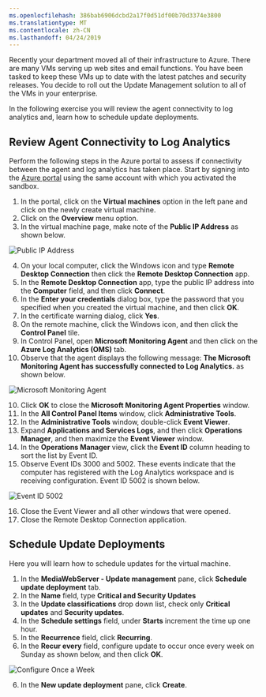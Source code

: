 ```yaml
---
ms.openlocfilehash: 386bab6906dcbd2a17f0d51df00b70d3374e3800
ms.translationtype: MT
ms.contentlocale: zh-CN
ms.lasthandoff: 04/24/2019
---
```

Recently your department moved all of their infrastructure to Azure. There are many VMs serving up web sites and email functions. You have been tasked to keep these VMs up to date with the latest patches and security releases. You decide to roll out the Update Management solution to all of the VMs in your enterprise. 

In the following exercise you will review the agent connectivity to log analytics and, learn how to schedule update deployments.

## <a name="review-agent-connectivity-to-log-analytics"></a>Review Agent Connectivity to Log Analytics

Perform the following steps in the Azure portal to assess if connectivity between the agent and log analytics has taken place. Start by signing into the [Azure portal](https://portal.azure.com?azure-portal=true) using the same account with which you activated the sandbox.

1. In the portal, click on the **Virtual machines** option in the left pane and click on the newly create virtual machine.
2. Click on the **Overview** menu option.
3. In the virtual machine page, make note of the **Public IP Address** as shown below.

![Public IP Address](../media/5-public-ip-address-edited.png "Public IP Address")

4. On your local computer, click the Windows icon and type **Remote Desktop Connection** then click the **Remote Desktop Connection** app.
5. In the **Remote Desktop Connection** app, type the public IP address into the **Computer** field, and then click **Connect**.
6. In the **Enter your credentials** dialog box, type the password that you specified when you created the virtual machine, and then click **OK**.
7. In the certificate warning dialog, click **Yes**.
8. On the remote machine, click the Windows icon, and then click the **Control Panel** tile.
9. In Control Panel, open **Microsoft Monitoring Agent** and then click on the **Azure Log Analytics (OMS)** tab.
10. Observe that the agent displays the following message: **The Microsoft Monitoring Agent has successfully connected to Log Analytics.** as shown below.

![Microsoft Monitoring Agent](../media/5-microsoft-monitoring-agent.png "Microsoft Monitoring Agent")

10. Click **OK** to close the **Microsoft Monitoring Agent Properties** window.
11. In the **All Control Panel Items** window, click **Administrative Tools**.
12. In the **Administrative Tools** window, double-click **Event Viewer**.
13. Expand **Applications and Services Logs**, and then click **Operations Manager**, and then maximize the **Event Viewer** window.
14. In the **Operations Manager** view, click the **Event ID** column heading to sort the list by Event ID.
15. Observe Event IDs 3000 and 5002. These events indicate that the computer has registered with the Log Analytics workspace and is receiving configuration. Event ID 5002 is shown below.

![Event ID 5002](../media/5-event-id-5002.png "Event ID 5002")

16. Close the Event Viewer and all other windows that were opened.
17. Close the Remote Desktop Connection application.

## <a name="schedule-update-deployments"></a>Schedule Update Deployments

Here you will learn how to schedule updates for the virtual machine.

1. In the **MediaWebServer - Update management** pane, click **Schedule update deployment** tab. 
2. In the **Name** field, type **Critical and Security Updates**
3. In the **Update classifications** drop down list, check only **Critical updates** and **Security updates**.
4. In the **Schedule settings** field, under **Starts** increment the time up one hour.
5. In the **Recurrence** field, click **Recurring**.
5. In the **Recur every** field, configure update to occur once every week on Sunday as shown below, and then click **OK**.

![Configure Once a Week](../media/5-configure-recurring-schedule-edited.png "Configure Once a Week")

6. In the **New update deployment** pane, click **Create**.